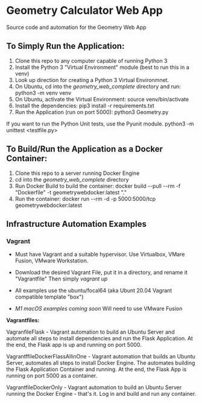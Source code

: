 # Geometry Calculator Web App

Source code and automation for the Geometry Web App

## To Simply Run the Application:

1. Clone this repo to any computer capable of running Python 3
2. Install the Python 3 "Virtual Environment" module (best to run this in a venv)
3. Look up direction for creating a Python 3 Virtual Environmnet.
4. On Ubuntu, cd into the *geometry_web_complete* directory and run: python3 -m venv venv
5. On Ubuntu, activate the Virtual Environment: source venv/bin/activate
6. Install the dependencies:  pip3 install -r requirements.txt
7. Run the Application (run on port 5000):   python3 Geometry.py

If you want to run the Python Unit tests, use the Pyunit module.  python3 -m unittest <testfile.py>

## To Build/Run the Application as a Docker Container:

1. Clone this repo to a server running Docker Engine
2. cd into the *geometry_web_complete* directory
3. Run Docker Build to build the container: docker build --pull --rm -f "Dockerfile" -t geometrywebdocker:latest "."
4. Run the container: docker run --rm -d  -p 5000:5000/tcp geometrywebdocker:latest

## Infrastructure Automation Examples
### Vagrant

- Must have Vagrant and a suitable hypervisor.  Use Virtualbox, VMare Fusion, VMware Workstation.  

- Download the desired Vagrant File, put it in a directory, and rename it "Vagrantfile"   Then simply *vagrant up*

- All examples use the ubuntu/focal64 (aka Ubunt 20.04 Vagrant compatible template "box")

- *M1 macOS examples coming soon*  Will need to use VMware Fusion

**Vagrantfiles:**

VagranfileFlask - Vagrant automation to build an Ubuntu Server and automate all steps to install dependencies and run the Flask Application.  At the end, the Flask app is up and running on port 5000.  

VagrantffileDockerFlassAllinOne - Vagrant automation that builds an Ubuntu Server, automates all steps to install Docker Engine.  The automates building the Flask Application Container and running.  At the end, the Flask App is running on port 5000 as a container.

VagrantfileDockerOnly - Vagrant automation to build an Ubuntu Server running the Docker Engine - that's it.  Log in and build and run any container.








